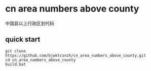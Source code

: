 # cn area numbers above county

中国县以上行政区划代码

## quick start 

```shell script
git clone https://github.com/bjwktcsnzh/cn_area_numbers_above_county.git
cd cn_area_numbers_above_county
build.bat
```
